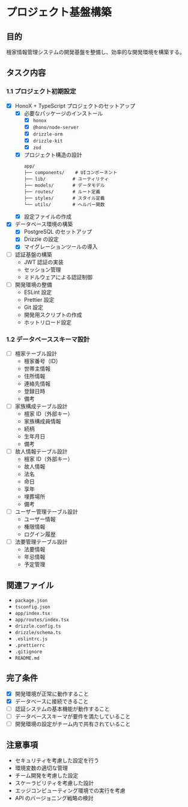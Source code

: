 # プロジェクト基盤構築

## 目的

檀家情報管理システムの開発基盤を整備し、効率的な開発環境を構築する。

## タスク内容

### 1.1 プロジェクト初期設定

- [x] HonoX + TypeScript プロジェクトのセットアップ
  - [x] 必要なパッケージのインストール
    - [x] `honox`
    - [x] `@hono/node-server`
    - [x] `drizzle-orm`
    - [x] `drizzle-kit`
    - [x] `zod`
  - [x] プロジェクト構造の設計
    ```
    app/
    ├── components/    # UIコンポーネント
    ├── lib/          # ユーティリティ
    ├── models/       # データモデル
    ├── routes/       # ルート定義
    ├── styles/       # スタイル定義
    └── utils/        # ヘルパー関数
    ```
  - [x] 設定ファイルの作成
- [x] データベース環境の構築
  - [x] PostgreSQL のセットアップ
  - [x] Drizzle の設定
  - [x] マイグレーションツールの導入
- [ ] 認証基盤の構築
  - JWT 認証の実装
  - セッション管理
  - ミドルウェアによる認証制御
- [ ] 開発環境の整備
  - ESLint 設定
  - Prettier 設定
  - Git 設定
  - 開発用スクリプトの作成
  - ホットリロード設定

### 1.2 データベーススキーマ設計

- [ ] 檀家テーブル設計
  - 檀家番号（ID）
  - 世帯主情報
  - 住所情報
  - 連絡先情報
  - 登録日時
  - 備考
- [ ] 家族構成テーブル設計
  - 檀家 ID（外部キー）
  - 家族構成員情報
  - 続柄
  - 生年月日
  - 備考
- [ ] 故人情報テーブル設計
  - 檀家 ID（外部キー）
  - 故人情報
  - 法名
  - 命日
  - 享年
  - 埋葬場所
  - 備考
- [ ] ユーザー管理テーブル設計
  - ユーザー情報
  - 権限情報
  - ログイン履歴
- [ ] 法要管理テーブル設計
  - 法要情報
  - 年忌情報
  - 予定管理

## 関連ファイル

- `package.json`
- `tsconfig.json`
- `app/index.tsx`
- `app/routes/index.tsx`
- `drizzle.config.ts`
- `drizzle/schema.ts`
- `.eslintrc.js`
- `.prettierrc`
- `.gitignore`
- `README.md`

## 完了条件

- [x] 開発環境が正常に動作すること
- [x] データベースに接続できること
- [ ] 認証システムの基本機能が動作すること
- [ ] データベーススキーマが要件を満たしていること
- [ ] 開発環境の設定がチーム内で共有されていること

## 注意事項

- セキュリティを考慮した設定を行う
- 環境変数の適切な管理
- チーム開発を考慮した設定
- スケーラビリティを考慮した設計
- エッジコンピューティング環境での実行を考慮
- API のバージョニング戦略の検討

